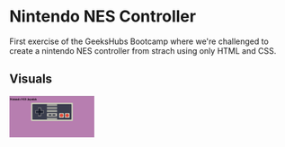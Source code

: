 # Nintendo NES Controller

First exercise of the GeeksHubs Bootcamp where we're challenged to create a nintendo NES controller from strach using only HTML and CSS.

## Visuals
<img src="https://github.com/epicnessinha/Nintendo-NES-controller/blob/main/Preview.png?raw=true" alt="Homepage" width="30%"/>
